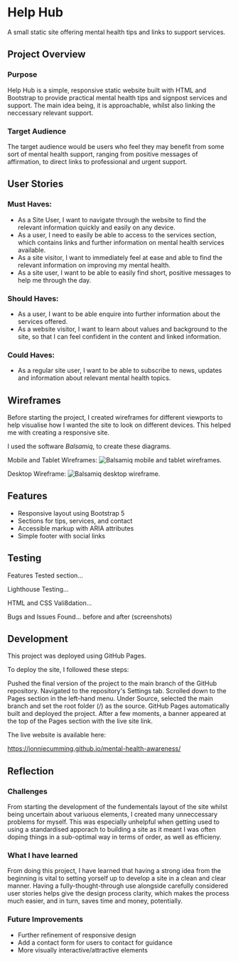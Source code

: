 # Help Hub

A small static site offering mental health tips and links to support services.

## Project Overview 

### Purpose

Help Hub is a simple, responsive static website built with HTML and Bootstrap to provide practical mental health tips and signpost services and support. The main idea being, it is approachable, whilst also linking the neccessary relevant support.

### Target Audience

The target audience would be users who feel they may benefit from some sort of mental health support, ranging from positive messages of affirmation, to direct links to professional and urgent support.

## User Stories

### Must Haves:
- As a Site User, I want to navigate through the website to find the relevant information quickly and easily on any device.
- As a user, I need to easily be able to access to the services section, which contains links and further information on mental health services available.
- As a site visitor, I want to immediately feel at ease and able to find the relevant information on improving my mental health.
- As a site user, I want to be able to easily find short, positive messages to help me through the day.
### Should Haves:
- As a user, I want to be able enquire into further information about the services offered.
- As a website visitor, I want to learn about values and background to the site, so that I can feel confident in the content and linked information.

### Could Haves:
- As a regular site user, I want to be able to subscribe to news, updates and information about relevant mental health topics.
## Wireframes

Before starting the project, I created wireframes for different viewports to help visualise how I wanted the site to look on different devices. This helped me with creating a responsive site.

I used the software _Balsamiq_, to create these diagrams.

Mobile and Tablet Wireframes:
![Balsamiq mobile and tablet wireframes.](/assets/images/wireframes/Mobile%20and%20Tablet%20view.png)

Desktop Wireframe:
![Balsamiq desktop wireframe.](/assets/images/wireframes/Desktop%20view.png)

## Features

- Responsive layout using Bootstrap 5
- Sections for tips, services, and contact
- Accessible markup with ARIA attributes
- Simple footer with social links

## Testing

Features Tested section...

Lighthouse Testing...

HTML and CSS Vali8dation...

Bugs and Issues Found...
before and after (screenshots)

## Development

This project was deployed using GitHub Pages.

To deploy the site, I followed these steps:

Pushed the final version of the project to the main branch of the GitHub repository.
Navigated to the repository's Settings tab.
Scrolled down to the Pages section in the left-hand menu.
Under Source, selected the main branch and set the root folder (/) as the source.
GitHub Pages automatically built and deployed the project.
After a few moments, a banner appeared at the top of the Pages section with the live site link.

The live website is available here:

https://jonniecumming.github.io/mental-health-awareness/


## Reflection
### Challenges
From starting the development of the fundementals layout of the site whilst being uncertain about variuous elements, I created many unneccessary problems for myself. This was especially unhelpful when getting used to using a standardised apporach to building a site as it meant I was often doping things in a sub-optimal way in terms of order, as well as efficieny.
### What I have learned
From doing this project, I have learned that having a strong idea from the beginning is vital to setting yorself up to develop a site in a clean and clear manner. Having a fully-thought-through use alongside carefully considered user stories helps give the design process clarity, which makes the process much easier, and in turn, saves time and money, potentially. 

### Future Improvements
- Further refinement of responsive design
- Add a contact form for users to contact for guidance
- More visually interactive/attractive elements
